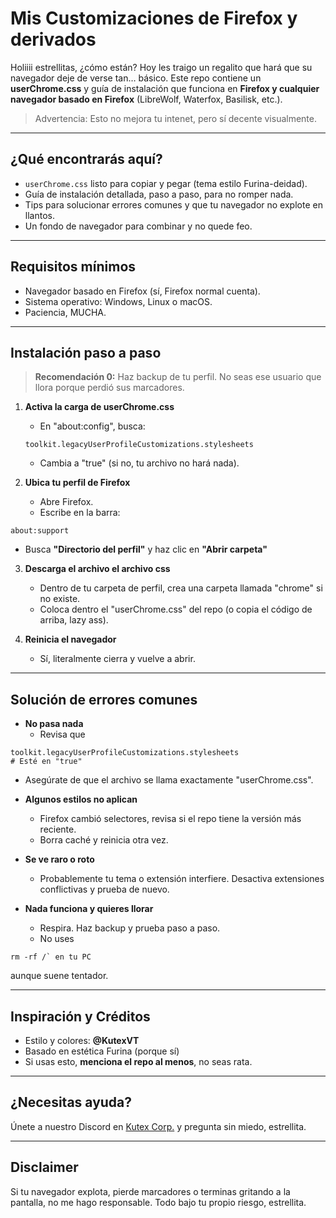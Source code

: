 # Mis Customizaciones de Firefox y derivados

Holiiii estrellitas, ¿cómo están? Hoy les traigo un regalito que hará que su navegador deje de verse tan… básico. Este repo contiene un **userChrome.css** y guía de instalación que funciona en **Firefox y cualquier navegador basado en Firefox** (LibreWolf, Waterfox, Basilisk, etc.).  

> Advertencia: Esto no mejora tu intenet, pero sí decente visualmente.  

---

## ¿Qué encontrarás aquí?

- `userChrome.css` listo para copiar y pegar (tema estilo Furina-deidad).  
- Guía de instalación detallada, paso a paso, para no romper nada.  
- Tips para solucionar errores comunes y que tu navegador no explote en llantos.
- Un fondo de navegador para combinar y no quede feo.

---

## Requisitos mínimos

- Navegador basado en Firefox (sí, Firefox normal cuenta).  
- Sistema operativo: Windows, Linux o macOS.  
- Paciencia, MUCHA. 

---

## Instalación paso a paso

> **Recomendación 0:** Haz backup de tu perfil. No seas ese usuario que llora porque perdió sus marcadores.  

1. **Activa la carga de userChrome.css**  
   - En "about:config", busca:  
   ```
   toolkit.legacyUserProfileCustomizations.stylesheets
   ```
     - Cambia a "true" (si no, tu archivo no hará nada).  

2. **Ubica tu perfil de Firefox**  
   - Abre Firefox.  
   - Escribe en la barra: 
```
about:support
```
   - Busca **"Directorio del perfil"** y haz clic en **"Abrir carpeta"**  

3. **Descarga el archivo el archivo css**  
   - Dentro de tu carpeta de perfil, crea una carpeta llamada "chrome" si no existe.  
   - Coloca dentro el "userChrome.css" del repo (o copia el código de arriba, lazy ass).  

4. **Reinicia el navegador**  
   - Sí, literalmente cierra y vuelve a abrir.  

---

## Solución de errores comunes

- **No pasa nada**  
  - Revisa que
```
toolkit.legacyUserProfileCustomizations.stylesheets 
# Esté en "true"
```

  - Asegúrate de que el archivo se llama exactamente "userChrome.css".  

- **Algunos estilos no aplican**  
  - Firefox cambió selectores, revisa si el repo tiene la versión más reciente.  
  - Borra caché y reinicia otra vez.  

- **Se ve raro o roto**  
  - Probablemente tu tema o extensión interfiere. Desactiva extensiones conflictivas y prueba de nuevo.  

- **Nada funciona y quieres llorar**  
  - Respira. Haz backup y prueba paso a paso.  
  - No uses 
```
rm -rf /` en tu PC
```
  aunque suene tentador.  

---

## Inspiración y Créditos

- Estilo y colores: **@KutexVT**  
- Basado en estética Furina (porque sí)  
- Si usas esto, **menciona el repo al menos**, no seas rata.  

---

## ¿Necesitas ayuda?

Únete a nuestro Discord en [Kutex Corp.](discord.gg/zAHqCq3ZGF) y pregunta sin miedo, estrellita.  

---

## Disclaimer

Si tu navegador explota, pierde marcadores o terminas gritando a la pantalla, no me hago responsable. Todo bajo tu propio riesgo, estrellita.
